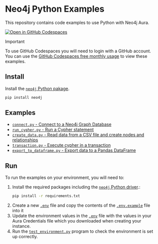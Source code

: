 # Neo4j Python Examples

This repository contains code examples to use Python with Neo4j Aura.

[![Open in GitHub Codespaces](https://github.com/codespaces/badge.svg)](https://github.com/codespaces/new/neo4j-examples/python-driver-examples)

> [!IMPORTANT]  
> To use GitHub Codespaces you will need to login with a GitHub account. 
> You can use the [GitHub Codespaces free monthly usage](https://docs.github.com/en/billing/managing-billing-for-your-products/managing-billing-for-github-codespaces/about-billing-for-github-codespaces#monthly-included-storage-and-core-hours-for-personal-accounts) to view these examples.

## Install

Install the [`neo4j` Python pakage](https://neo4j.com/docs/python-manual/current/).

```bash
pip install neo4j
```

## Examples

- [`connect.py` - Connect to a Neo4j Graph Database](examples/connect.py)
- [`run_cypher.py` - Run a Cypher statement](examples/run_cypher.py)
- [`create_data.py` - Read data from a CSV file and create nodes and relationships](examples/create.py)
- [`transaction.py` - Execute cypher in a transaction](examples/transaction.py)
- [`export_to_dataframe.py` - Export data to a Pandas DataFrame ](examples/export_to_dataframe.py)

## Run

To run the examples on your environment, you will need to:

1. Install the required packages including the [`neo4j` Python driver](https://neo4j.com/docs/python-manual/current/).:
    ```bash
    pip install -r requirements.txt
    ```
1. Create a new [`.env`](.env) file and copy the contents of the [`.env.example`](.env.example) file into it
1. Update the environment values in the [`.env`](.env) file with the values in your Aura Credentials file which you downloaded when creating your instance.
1. Run the [`test_environment.py`](./llm-knowledge-graph/test_environment.py) program to check the environment is set up correctly.
